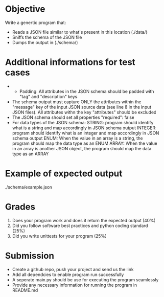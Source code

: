 # Objective
Write a genertic program that:
- Reads a JSON file similar to what's present in this location (./data/)
- Sniffs the schema of the JSON file 
- Dumps the output in (./schema/)

# Additional informations for test cases
- - Padding: All attributes in the JSON schema should be padded with "tag" and "description" keys
- The schema output must capture ONLY the attributes within the "message" key of the input JSON source data (see line 8 in the input JSON files). All attributes withn the key "attributes" should be excluded
- The JSON schema should set all properties "required": false
- For data types of the JSON schema:
STRING: program should identify what is a string and map accordingly in JSON schema output
INTEGER: program should identify what is an integer and map accordingly in JSON schema output
ENUM: When the value in an array is a string, the program should map the data type as an ENUM 
ARRAY: When the value in an array is another JSON object, the program should map the data type as an ARRAY 

# Example of expected output
./schema/example.json

# Grades
1. Does your program work and does it return the expected output (40%)
2. Did you follow software best practices and python coding standard  (25%)
3. Did you write unittests for your program (25%)

# Submission
- Create a github repo, push your project and send us the link
- Add all dependcies to enable program run successfully
- A seperate main.py should be use for executing the program seamlessly
- Provide any necessary information for running the program in README.md
